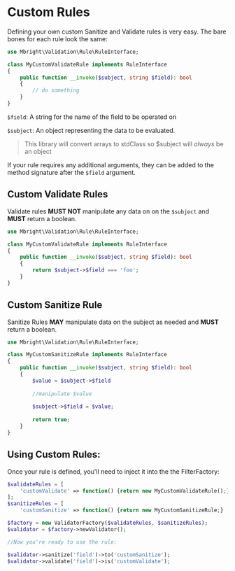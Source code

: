 # Custom Rules

Defining your own custom Sanitize and Validate rules is very easy. The bare bones for each rule look the same:

```php
use Mbright\Validation\Rule\RuleInterface;

class MyCustomValidateRule implements RuleInterface
{
    public function __invoke($subject, string $field): bool
    {
        // do something
    }
}
```

`$field`: A string for the name of the field to be operated on
 
`$subject`: An object representing the data to be evaluated.

> This library will convert arrays to stdClass so $subject will *always* be an object

If your rule requires any additional arguments, they can be added to the method signature after the `$field` argument.

## Custom Validate Rules
Validate rules **MUST NOT** manipulate any data on on the `$subject` and **MUST** return a boolean.

```php
use Mbright\Validation\Rule\RuleInterface;

class MyCustomValidateRule implements RuleInterface
{
    public function __invoke($subject, string $field): bool
    {
        return $subject->$field === 'foo';
    }
}
```

## Custom Sanitize Rule
Sanitize Rules **MAY** manipulate data on the subject as needed and **MUST** return a boolean.

```php
use Mbright\Validation\Rule\RuleInterface;

class MyCustomSanitizeRule implements RuleInterface
{
    public function __invoke($subject, string $field): bool
    {
        $value = $subject->$field
        
        //manipulate $value
        
        $subject->$field = $value;
        
        return true;        
    }
}
```

## Using Custom Rules:

Once your rule is defined, you'll need to inject it into the the FilterFactory:

```php
$validateRules = [
    'customValidate' => function() {return new MyCustomValidateRule();}
];
$sanitizeRules = [
    'customSanitize' => function() {return new MyCustomSanitizeRule;}

$factory = new ValidatorFactory($validateRules, $sanitizeRules);
$validator = $factory->newValidator();

//Now you're ready to use the rule:

$validator->sanitize('field')->to('customSanitize');
$validator->validate('field')->is('customValidate');
```
